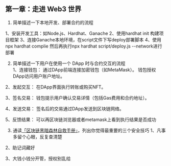 ## 第一章：走进 Web3 世界

1. 简单描述一下本地开发、部署合约的流程                                                              

1、安装开发工具：如Node.js、Hardhat、Ganache
2、使用hardhat init 构建项目框架
3、连接Ganache本地环境，在script文件下写deploy部署脚本
4、使用npx hardhat complie 然后再执行npx hardhat script/deploy.js --network进行部署


2. 简单描述一下用户在使用一个 DApp 时与合约交互的流程                                                
 1、连接钱包：
   通过DApp前端连接加密钱包（如MetaMask）。
   钱包授权DApp访问用户账户地址。

2、发起交互：
    在DApp界面执行转账或购买NFT。

3、签名交易：
   钱包提示用户确认交易详情（包括Gas费用和合约地址）。

4、发送交易：
   签名后的交易通过DApp发送到区块链网络。

5、反馈结果：
    可以再区块链浏览器或者metamask上看到执行结果是否成功


3. 通读[「区块链黑暗森林自救手册」](https://github.com/slowmist/Blockchain-dark-forest-selfguard-handbook/blob/main/README_CN.md)，列出你觉得最重要的三个安全技巧 
1、凡事多留个心眼，反复查清楚

2、助记词藏好

3、大钱小钱分开管，授权别乱给


